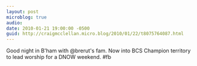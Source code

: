 ```yaml
---
layout: post
microblog: true
audio: 
date: 2010-01-21 19:00:00 -0500
guid: http://craigmcclellan.micro.blog/2010/01/22/t8075764087.html
---
```

Good night in B'ham with  @brerut's fam. Now into BCS Champion territory to lead worship for a DNOW weekend. #fb
